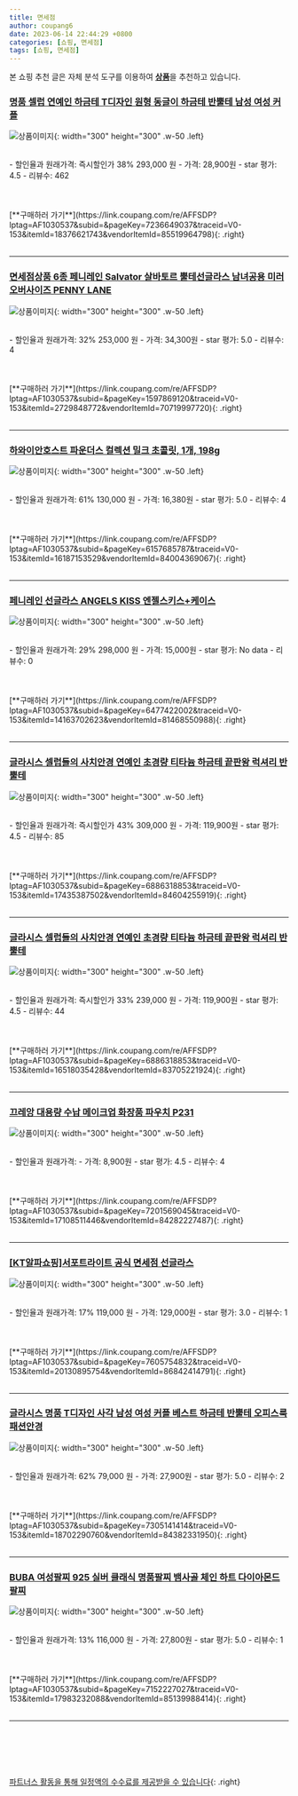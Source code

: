```yaml
---
title: 면세점
author: coupang6
date: 2023-06-14 22:44:29 +0800
categories: [쇼핑, 면세점]
tags: [쇼핑, 면세점]
---
```


본 쇼핑 추천 글은 자체 분석 도구를 이용하여 [**상품**](https://link.coupang.com/a/bao1ui)을 추천하고 있습니다.

### [명품 셀럽 연예인 하금테 T디자인 원형 동글이 하금테 반뿔테 남성 여성 커플](https://link.coupang.com/re/AFFSDP?lptag=AF1030537&subid=&pageKey=7236649037&traceid=V0-153&itemId=18376621743&vendorItemId=85519964798)

![상품이미지](https://thumbnail10.coupangcdn.com/thumbnails/remote/230x230ex/image/vendor_inventory/b224/e540707cbce8dd2836fd143633a79e26523a3925695918f79535dd973a2c.jpeg){: width="300" height="300" .w-50 .left}


<br>
- 할인율과 원래가격: 즉시할인가 38%  293,000   원
- 가격: 28,900원
- star 평가: 4.5
- 리뷰수: 462
<br>
<br>
<br>
<br>
[**구매하러 가기**](https://link.coupang.com/re/AFFSDP?lptag=AF1030537&subid=&pageKey=7236649037&traceid=V0-153&itemId=18376621743&vendorItemId=85519964798){: .right}
<br>
<br>

---

### [면세점상품 6종 페니레인 Salvator 살바토르 뿔테선글라스 남녀공용 미러 오버사이즈 PENNY LANE](https://link.coupang.com/re/AFFSDP?lptag=AF1030537&subid=&pageKey=1597869120&traceid=V0-153&itemId=2729848772&vendorItemId=70719997720)

![상품이미지](https://thumbnail9.coupangcdn.com/thumbnails/remote/230x230ex/image/vendor_inventory/9057/db2ef25e28b89cf27414c9672e550e1eda1bada709d7eede754203224640.jpg){: width="300" height="300" .w-50 .left}


<br>
- 할인율과 원래가격: 32%  253,000   원
- 가격: 34,300원
- star 평가: 5.0
- 리뷰수: 4
<br>
<br>
<br>
<br>
[**구매하러 가기**](https://link.coupang.com/re/AFFSDP?lptag=AF1030537&subid=&pageKey=1597869120&traceid=V0-153&itemId=2729848772&vendorItemId=70719997720){: .right}
<br>
<br>

---

### [하와이안호스트 파운더스 컬렉션 밀크 초콜릿, 1개, 198g](https://link.coupang.com/re/AFFSDP?lptag=AF1030537&subid=&pageKey=6157685787&traceid=V0-153&itemId=16187153529&vendorItemId=84004369067)

![상품이미지](https://thumbnail10.coupangcdn.com/thumbnails/remote/230x230ex/image/retail/images/2022/11/22/17/7/2a592770-e1b0-49b6-9de7-e2f1f4f3dcea.jpg){: width="300" height="300" .w-50 .left}


<br>
- 할인율과 원래가격: 61%  130,000   원
- 가격: 16,380원
- star 평가: 5.0
- 리뷰수: 4
<br>
<br>
<br>
<br>
[**구매하러 가기**](https://link.coupang.com/re/AFFSDP?lptag=AF1030537&subid=&pageKey=6157685787&traceid=V0-153&itemId=16187153529&vendorItemId=84004369067){: .right}
<br>
<br>

---

### [페니레인 선글라스 ANGELS KISS 엔젤스키스+케이스](https://link.coupang.com/re/AFFSDP?lptag=AF1030537&subid=&pageKey=6477422002&traceid=V0-153&itemId=14163702623&vendorItemId=81468550988)

![상품이미지](https://thumbnail6.coupangcdn.com/thumbnails/remote/230x230ex/image/vendor_inventory/21a5/a13679f385e2138e999a2ba45988128b0a9831ea7d31ee87a23e17d02f57.jpg){: width="300" height="300" .w-50 .left}


<br>
- 할인율과 원래가격: 29%  298,000   원
- 가격: 15,000원
- star 평가: No data
- 리뷰수: 0
<br>
<br>
<br>
<br>
[**구매하러 가기**](https://link.coupang.com/re/AFFSDP?lptag=AF1030537&subid=&pageKey=6477422002&traceid=V0-153&itemId=14163702623&vendorItemId=81468550988){: .right}
<br>
<br>

---

### [글라시스 셀럽들의 사치안경 연예인 초경량 티타늄 하금테 끝판왕 럭셔리 반뿔테](https://link.coupang.com/re/AFFSDP?lptag=AF1030537&subid=&pageKey=6886318853&traceid=V0-153&itemId=17435387502&vendorItemId=84604255919)

![상품이미지](https://thumbnail7.coupangcdn.com/thumbnails/remote/230x230ex/image/vendor_inventory/f30a/c5ba7ff4e3d1cc64cfe251506ba9128d80947859a1594626a859b098e99f.jpg){: width="300" height="300" .w-50 .left}


<br>
- 할인율과 원래가격: 즉시할인가 43%  309,000   원
- 가격: 119,900원
- star 평가: 4.5
- 리뷰수: 85
<br>
<br>
<br>
<br>
[**구매하러 가기**](https://link.coupang.com/re/AFFSDP?lptag=AF1030537&subid=&pageKey=6886318853&traceid=V0-153&itemId=17435387502&vendorItemId=84604255919){: .right}
<br>
<br>

---

### [글라시스 셀럽들의 사치안경 연예인 초경량 티타늄 하금테 끝판왕 럭셔리 반뿔테](https://link.coupang.com/re/AFFSDP?lptag=AF1030537&subid=&pageKey=6886318853&traceid=V0-153&itemId=16518035428&vendorItemId=83705221924)

![상품이미지](https://thumbnail8.coupangcdn.com/thumbnails/remote/230x230ex/image/vendor_inventory/7760/cadd1293b06c991c75efe6fa3accf6c09a47c0326415439e89ec73e415f2.jpg){: width="300" height="300" .w-50 .left}


<br>
- 할인율과 원래가격: 즉시할인가 33%  239,000   원
- 가격: 119,900원
- star 평가: 4.5
- 리뷰수: 44
<br>
<br>
<br>
<br>
[**구매하러 가기**](https://link.coupang.com/re/AFFSDP?lptag=AF1030537&subid=&pageKey=6886318853&traceid=V0-153&itemId=16518035428&vendorItemId=83705221924){: .right}
<br>
<br>

---

### [끄레앙 대용량 수납 메이크업 화장품 파우치 P231](https://link.coupang.com/re/AFFSDP?lptag=AF1030537&subid=&pageKey=7201569045&traceid=V0-153&itemId=17108511446&vendorItemId=84282227487)

![상품이미지](https://thumbnail9.coupangcdn.com/thumbnails/remote/230x230ex/image/retail/images/2022/12/13/11/5/2143b975-e60c-4bb6-9e3e-4a994e9169d4.jpg){: width="300" height="300" .w-50 .left}


<br>
- 할인율과 원래가격: 
- 가격: 8,900원
- star 평가: 4.5
- 리뷰수: 4
<br>
<br>
<br>
<br>
[**구매하러 가기**](https://link.coupang.com/re/AFFSDP?lptag=AF1030537&subid=&pageKey=7201569045&traceid=V0-153&itemId=17108511446&vendorItemId=84282227487){: .right}
<br>
<br>

---

### [[KT알파쇼핑]서포트라이트 공식 면세점 선글라스](https://link.coupang.com/re/AFFSDP?lptag=AF1030537&subid=&pageKey=7605754832&traceid=V0-153&itemId=20130895754&vendorItemId=86842414791)

![상품이미지](https://thumbnail6.coupangcdn.com/thumbnails/remote/230x230ex/image/vendor_inventory/8611/71e5eed9231a230e1a07940cb83060d9853b31a3ada11bd7259bebf05684.jpg){: width="300" height="300" .w-50 .left}


<br>
- 할인율과 원래가격: 17%  119,000   원
- 가격: 129,000원
- star 평가: 3.0
- 리뷰수: 1
<br>
<br>
<br>
<br>
[**구매하러 가기**](https://link.coupang.com/re/AFFSDP?lptag=AF1030537&subid=&pageKey=7605754832&traceid=V0-153&itemId=20130895754&vendorItemId=86842414791){: .right}
<br>
<br>

---

### [글라시스 명품 T디자인 사각 남성 여성 커플 베스트 하금테 반뿔테 오피스룩 패션안경](https://link.coupang.com/re/AFFSDP?lptag=AF1030537&subid=&pageKey=7305141414&traceid=V0-153&itemId=18702290760&vendorItemId=84382331950)

![상품이미지](https://thumbnail8.coupangcdn.com/thumbnails/remote/230x230ex/image/vendor_inventory/239f/56f64e5619e8bb5efe1faa1000c7becce930efd05a9e4eaa85c15f5c5ef0.jpg){: width="300" height="300" .w-50 .left}


<br>
- 할인율과 원래가격: 62%  79,000   원
- 가격: 27,900원
- star 평가: 5.0
- 리뷰수: 2
<br>
<br>
<br>
<br>
[**구매하러 가기**](https://link.coupang.com/re/AFFSDP?lptag=AF1030537&subid=&pageKey=7305141414&traceid=V0-153&itemId=18702290760&vendorItemId=84382331950){: .right}
<br>
<br>

---

### [BUBA 여성팔찌 925 실버 클래식 명품팔찌 뱀사골 체인 하트 다이아몬드 팔찌](https://link.coupang.com/re/AFFSDP?lptag=AF1030537&subid=&pageKey=7152227027&traceid=V0-153&itemId=17983232088&vendorItemId=85139988414)

![상품이미지](https://thumbnail7.coupangcdn.com/thumbnails/remote/230x230ex/image/vendor_inventory/a735/5fdc9bedc71ac9c7d60413148fd19b317ee7c50f5ef713bf1ae6f0fc88e4.jpg){: width="300" height="300" .w-50 .left}


<br>
- 할인율과 원래가격: 13%  116,000   원
- 가격: 27,800원
- star 평가: 5.0
- 리뷰수: 1
<br>
<br>
<br>
<br>
[**구매하러 가기**](https://link.coupang.com/re/AFFSDP?lptag=AF1030537&subid=&pageKey=7152227027&traceid=V0-153&itemId=17983232088&vendorItemId=85139988414){: .right}
<br>
<br>

---
<br><br><br><br><br> [파트너스 활동을 통해 일정액의 수수료를 제공받을 수 있습니다](https://link.coupang.com/a/bao1ui){: .right}